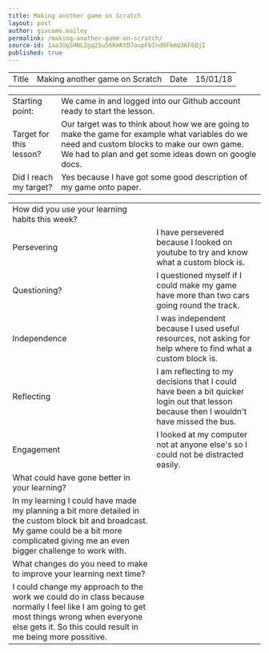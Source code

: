 ```yaml
---
title: Making another game on Scratch
layout: post
author: giacomo.mailey
permalink: /making-another-game-on-scratch/
source-id: 1aa3UqSHNL2gq2Su56KmKtD7oupFbInd0FkmQ3KF6QjI
published: true
---
```

<table>
  <tr>
    <td>Title</td>
    <td>Making another game on Scratch</td>
    <td>Date</td>
    <td>15/01/18</td>
  </tr>
</table>


<table>
  <tr>
    <td>Starting point:</td>
    <td>We came in and logged into our Github account ready to start the lesson. </td>
  </tr>
  <tr>
    <td>Target for this lesson?</td>
    <td>Our target was to think about how we are going to make the game for example what variables do we need and custom blocks to make our own game. We had to plan and get some ideas down on google docs.  </td>
  </tr>
  <tr>
    <td>Did I reach my target? </td>
    <td>Yes because I have got some good description of my game onto paper.</td>
  </tr>
</table>


<table>
  <tr>
    <td>How did you use your learning habits this week?</td>
    <td></td>
  </tr>
  <tr>
    <td>Persevering</td>
    <td>I have persevered because I looked on youtube to try and know what a custom block is.</td>
  </tr>
  <tr>
    <td>Questioning?</td>
    <td>I questioned myself if I could make my game have more than two cars going round the track.</td>
  </tr>
  <tr>
    <td>Independence</td>
    <td>I was independent because I used useful resources, not asking for help where to find what a custom block is.</td>
  </tr>
  <tr>
    <td>Reflecting</td>
    <td>I am reflecting to my decisions that I could have been a bit quicker login out that lesson because then I wouldn't have missed the bus.</td>
  </tr>
  <tr>
    <td>Engagement</td>
    <td>I looked at my computer not at anyone else's so I could not be distracted easily.</td>
  </tr>
  <tr>
    <td>What could have gone better in your learning?</td>
    <td></td>
  </tr>
  <tr>
    <td>In my learning I could have made my planning a bit more detailed in the custom block bit and broadcast. My game could be a bit more complicated giving me an even bigger challenge to work with.</td>
    <td></td>
  </tr>
  <tr>
    <td>What changes do you need to make to improve your learning next time?</td>
    <td></td>
  </tr>
  <tr>
    <td>I could change my approach to the work we could do in class because normally I feel like I am going to get most things wrong when everyone else gets it. So this could result in me being more possitive.</td>
    <td></td>
  </tr>
</table>


